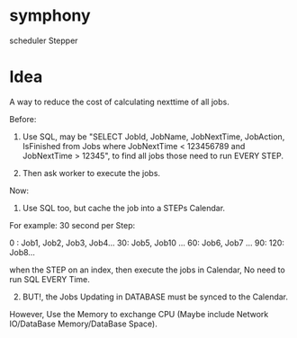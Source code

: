 
# symphony
scheduler Stepper

# Idea

A way to reduce the cost of calculating nexttime of all jobs.

Before:

1. Use SQL, may be "SELECT JobId, JobName, JobNextTime, JobAction, IsFinished from Jobs where JobNextTime < 123456789 and JobNextTime > 12345", to find all jobs those need to run EVERY STEP.

2. Then ask worker to execute the jobs.

Now:

1. Use SQL too, but cache the job into a STEPs Calendar.

For example: 30 second per Step:

0 : Job1, Job2, Job3, Job4...
30: Job5, Job10 ...
60: Job6, Job7 ...
90:
120: Job8...

when the STEP on an index, then execute the jobs in Calendar, No need to run SQL EVERY Time.

2. BUT!, the Jobs Updating in DATABASE must be synced to the Calendar.

However, Use the Memory to exchange CPU (Maybe include Network IO/DataBase Memory/DataBase Space).
